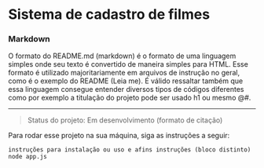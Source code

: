 <h1>Sistema de cadastro de filmes</h1>

<h3>Markdown</h3>
O formato do README.md (markdown) é o formato de uma linguagem simples onde seu texto é convertido de maneira simples para HTML.
Esse formato é utilizado majoritariamente em arquivos de instrução no geral, como é o exemplo do README (Leia me). É válido ressaltar
também que essa linguagem consegue entender diversos tipos de códigos diferentes como por exemplo a titulação do projeto pode ser usado
h1 ou mesmo @#.

<hr>

> Status do projeto: Em desenvolvimento (formato de citação)

Para rodar esse projeto na sua máquina, siga as instruções a seguir:

```
instruções para instalação ou uso e afins instruções (bloco distinto)
node app.js
```
